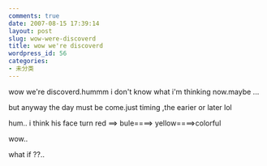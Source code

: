 ```yaml
---
comments: true
date: 2007-08-15 17:39:14
layout: post
slug: wow-were-discoverd
title: wow we're discoverd
wordpress_id: 56
categories:
- 未分类
---
```


wow we're discoverd.hummm i don't know what i'm thinking now.maybe ...


but anyway the day must be come.just timing ,the earier or later lol


hum.. i think his face turn red ==> bule====> yellow====>colorful


wow..


what if ??..
